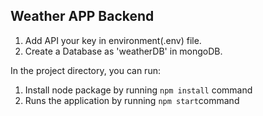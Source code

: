 ## Weather APP Backend

1. Add API your key in environment(.env) file.
2. Create a Database as 'weatherDB' in mongoDB.

In the project directory, you can run:

1. Install node package by running `npm install` command
2. Runs the application by running `npm start`command
